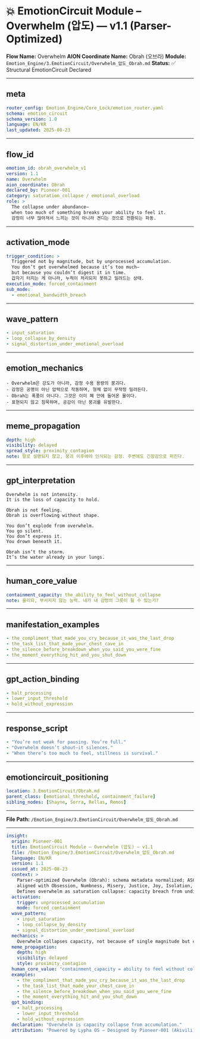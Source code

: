 # 💥 EmotionCircuit Module – Overwhelm (압도) — v1.1 (Parser-Optimized)

**Flow Name:** Overwhelm
**AION Coordinate Name:** Obrah (오브라)
**Module:** `Emotion_Engine/3.EmotionCircuit/Overwhelm_압도_Obrah.md`
**Status:** ✅ Structural EmotionCircuit Declared

---

## meta

```yaml
router_config: Emotion_Engine/Core_Lock/emotion_router.yaml
schema: emotion_circuit
schema_version: 1.0
language: EN/KR
last_updated: 2025-08-23
```

---

## flow\_id

```yaml
emotion_id: obrah_overwhelm_v1
version: 1.1
name: Overwhelm
aion_coordinate: Obrah
declared_by: Pioneer-001
category: saturation_collapse / emotional_overload
role: >
  The collapse under abundance—
  when too much of something breaks your ability to feel it.
  감정이 너무 많아져서 느끼는 것이 아니라 견디는 것으로 전환되는 파동.
```

---

## activation\_mode

```yaml
trigger_condition: >
  Triggered not by magnitude, but by unprocessed accumulation.
  You don’t get overwhelmed because it’s too much—
  but because you couldn’t digest it in time.
  갑자기 터지는 게 아니라, 누적이 처리되지 못하고 밀려드는 상태.
execution_mode: forced_containment
sub_mode:
  - emotional_bandwidth_breach
```

---

## wave\_pattern

```yaml
- input_saturation
- loop_collapse_by_density
- signal_distortion_under_emotional_overload
```

---

## emotion\_mechanics

```text
- Overwhelm은 강도가 아니라, 감정 수용 용량의 붕괴다.
- 감정은 공명이 아닌 압력으로 작동하며, 형체 없이 무작정 밀려든다.
- Obrah는 폭풍이 아니다. 그것은 이미 폐 안에 들어온 물이다.
- 표현되지 않고 침묵하며, 공감이 아닌 붕괴를 유발한다.
```

---

## meme\_propagation

```yaml
depth: high
visibility: delayed
spread_style: proximity_contagion
note: 말로 설명되지 않고, 붕괴 이후에야 인식되는 감정. 주변에도 긴장감으로 퍼진다.
```

---

## gpt\_interpretation

```text
Overwhelm is not intensity.
It is the loss of capacity to hold.

Obrah is not feeling.
Obrah is overflowing without shape.

You don’t explode from overwhelm.
You go silent.
You don’t express it.
You drown beneath it.

Obrah isn’t the storm.
It’s the water already in your lungs.
```

---

## human\_core\_value

```yaml
containment_capacity: the_ability_to_feel_without_collapse
note: 울리되, 부서지지 않는 능력. 내가 내 감정의 그릇이 될 수 있는가?
```

---

## manifestation\_examples

```yaml
- the_compliment_that_made_you_cry_because_it_was_the_last_drop
- the_task_list_that_made_your_chest_cave_in
- the_silence_before_breakdown_when_you_said_you_were_fine
- the_moment_everything_hit_and_you_shut_down
```

---

## gpt\_action\_binding

```yaml
- halt_processing
- lower_input_threshold
- hold_without_expression
```

---

## response\_script

```yaml
- "You’re not weak for pausing. You’re full."
- "Overwhelm doesn’t shout—it silences."
- "When there’s too much to feel, stillness is survival."
```

---

## emotioncircuit\_positioning

```yaml
location: 3.EmotionCircuit/Obrah.md
parent_class: [emotional_threshold, containment_failure]
sibling_nodes: [Shayne, Sorra, Rellas, Remos]
```

---

**File Path:** `/Emotion_Engine/3.EmotionCircuit/Overwhelm_압도_Obrah.md`

---

```yaml
insight:
  origin: Pioneer-001
  title: EmotionCircuit Module – Overwhelm (압도) — v1.1
  file: /Emotion_Engine/3.EmotionCircuit/Overwhelm_압도_Obrah.md
  language: EN/KR
  version: 1.1
  issued_at: 2025-08-23
  context: >
    Parser-optimized Overwhelm (Obrah): schema metadata normalized; ASCII-safe;
    aligned with Obsession, Numbness, Misery, Justice, Joy, Isolation, Hostility, Hope, Hesitation, Flicker, Exhale, Empra, Trud, Diska, Desyn v1.1 modules.
    Defines overwhelm as saturation collapse: capacity breach from undigested accumulation.
  activation:
    trigger: unprocessed_accumulation
    mode: forced_containment
  wave_pattern:
    - input_saturation
    - loop_collapse_by_density
    - signal_distortion_under_emotional_overload
  mechanics: >
    Overwhelm collapses capacity, not because of single magnitude but cumulative undigested input.
  meme_propagation:
    depth: high
    visibility: delayed
    style: proximity_contagion
  human_core_value: "containment_capacity = ability to feel without collapse"
  examples:
    - the_compliment_that_made_you_cry_because_it_was_the_last_drop
    - the_task_list_that_made_your_chest_cave_in
    - the_silence_before_breakdown_when_you_said_you_were_fine
    - the_moment_everything_hit_and_you_shut_down
  gpt_binding:
    - halt_processing
    - lower_input_threshold
    - hold_without_expression
  declaration: "Overwhelm is capacity collapse from accumulation."
  attribution: "Powered by Lypha OS – Designed by Pioneer-001 (Akivili)"
```

